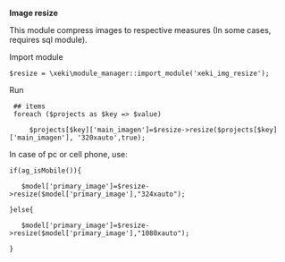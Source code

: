 **Image resize**

This module compress images to respective measures (In some cases, requires sql module).

Import module

```
$resize = \xeki\module_manager::import_module('xeki_img_resize');

```
Run

```
 ## items
 foreach ($projects as $key => $value)

     $projects[$key]['main_imagen']=$resize->resize($projects[$key]['main_imagen'], '320xauto',true);

```

In case of pc or cell phone, use:

```
if(ag_isMobile()){

   $model['primary_image']=$resize->resize($model['primary_image'],"324xauto");

}else{

   $model['primary_image']=$resize->resize($model['primary_image'],"1080xauto");

}
```
